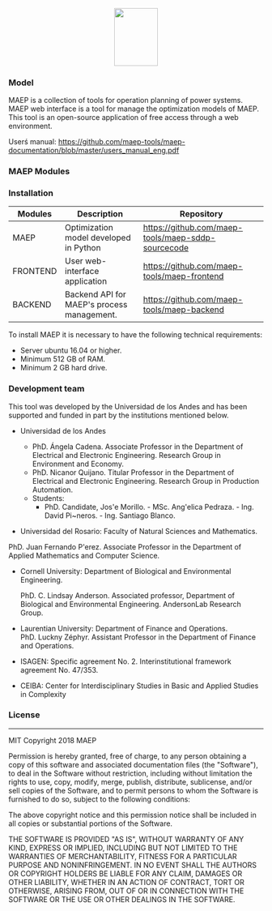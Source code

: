 
<p align="center">
    <img width="86.5" height="113.7" src="https://maep-tools.github.io/interface-landingpage/assets/img/theme/Recurso 16@2x-8.png">
</p>

### Model

MAEP is a collection of tools for operation planning of power systems.  
MAEP web interface is a tool for manage the optimization models of MAEP. This tool is an open-source application of free access through a web environment.

Userś manual: https://github.com/maep-tools/maep-documentation/blob/master/users_manual_eng.pdf

### MAEP Modules

### Installation

| Modules | Description | Repository |
|--|--|--|
| MAEP  |Optimization model developed in Python |https://github.com/maep-tools/maep-sddp-sourcecode|
| FRONTEND  |User web-interface application | https://github.com/maep-tools/maep-frontend |
| BACKEND  | Backend API for MAEP's process management.|https://github.com/maep-tools/maep-backend|

To install MAEP it is necessary to have the following technical requirements:

- Server ubuntu 16.04 or higher.
- Minimum 512 GB of RAM.
- Minimum 2 GB hard drive.

### Development team

This tool was developed by the Universidad de los Andes and has been supported and funded in part by the institutions mentioned below.

- Universidad de los Andes
   - PhD. Ángela Cadena. Associate Professor in the Department of Electrical and Electronic Engineering. Research Group in Environment and Economy.
   - PhD. Nicanor Quijano. Titular Professor in the Department of Electrical and Electronic Engineering. Research Group in Production Automation.
   - Students: 
     - PhD. Candidate, Jos\'e Morillo. - MSc. Ang\'elica Pedraza. - Ing. David Pi\~neros. - Ing. Santiago Blanco.

- Universidad del Rosario: Faculty of Natural Sciences and Mathematics.

PhD. Juan Fernando P\'erez. Associate Professor in the Department of Applied Mathematics and Computer Science.
- Cornell University: Department of Biological and Environmental Engineering.

    PhD. C. Lindsay Anderson. Associated professor, Department of Biological and Environmental Engineering. AndersonLab Research Group.

- Laurentian University: Department of Finance and Operations.  
    PhD. Luckny Zéphyr. Assistant Professor in the Department of Finance and Operations.
 
- ISAGEN: Specific agreement No. 2. Interinstitutional framework agreement No. 47/353.
	
- CEIBA: Center for Interdisciplinary Studies in Basic and Applied Studies in Complexity

### License
----
MIT
Copyright 2018 MAEP

Permission is hereby granted, free of charge, to any person obtaining a copy of this software and associated documentation files (the "Software"), to deal in the Software without restriction, including without limitation the rights to use, copy, modify, merge, publish, distribute, sublicense, and/or sell copies of the Software, and to permit persons to whom the Software is furnished to do so, subject to the following conditions:

The above copyright notice and this permission notice shall be included in all copies or substantial portions of the Software.

THE SOFTWARE IS PROVIDED "AS IS", WITHOUT WARRANTY OF ANY KIND, EXPRESS OR IMPLIED, INCLUDING BUT NOT LIMITED TO THE WARRANTIES OF MERCHANTABILITY, FITNESS FOR A PARTICULAR PURPOSE AND NONINFRINGEMENT. IN NO EVENT SHALL THE AUTHORS OR COPYRIGHT HOLDERS BE LIABLE FOR ANY CLAIM, DAMAGES OR OTHER LIABILITY, WHETHER IN AN ACTION OF CONTRACT, TORT OR OTHERWISE, ARISING FROM, OUT OF OR IN CONNECTION WITH THE SOFTWARE OR THE USE OR OTHER DEALINGS IN THE SOFTWARE.

